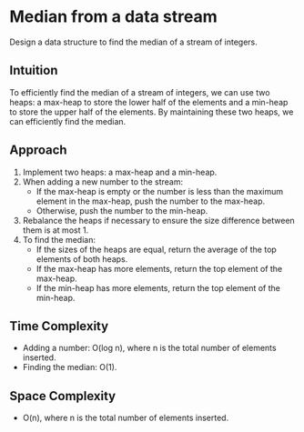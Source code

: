 # Median from a data stream

Design a data structure to find the median of a stream of integers.

## Intuition
To efficiently find the median of a stream of integers, we can use two heaps: a max-heap to store the lower half of the elements and a min-heap to store the upper half of the elements. By maintaining these two heaps, we can efficiently find the median.

## Approach
1. Implement two heaps: a max-heap and a min-heap.
2. When adding a new number to the stream:
   - If the max-heap is empty or the number is less than the maximum element in the max-heap, push the number to the max-heap.
   - Otherwise, push the number to the min-heap.
3. Rebalance the heaps if necessary to ensure the size difference between them is at most 1.
4. To find the median:
   - If the sizes of the heaps are equal, return the average of the top elements of both heaps.
   - If the max-heap has more elements, return the top element of the max-heap.
   - If the min-heap has more elements, return the top element of the min-heap.

## Time Complexity
- Adding a number: O(log n), where n is the total number of elements inserted.
- Finding the median: O(1).

## Space Complexity
- O(n), where n is the total number of elements inserted.
